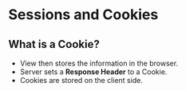 # Sessions and Cookies

## What is a Cookie?

- View then stores the information in the browser.
- Server sets a **Response Header** to a Cookie.
- Cookies are stored on the client side.
